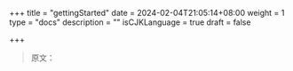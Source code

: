 +++
title = "gettingStarted"
date = 2024-02-04T21:05:14+08:00
weight = 1
type = "docs"
description = ""
isCJKLanguage = true
draft = false

+++

> 原文：